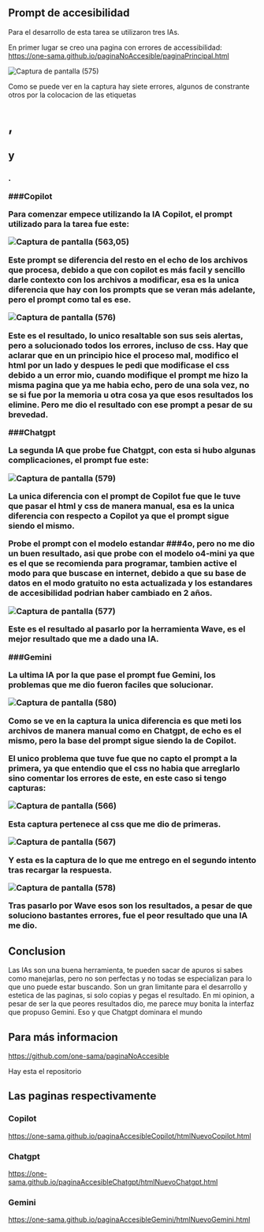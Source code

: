 ## Prompt de accesibilidad

Para el desarrollo de esta tarea se utilizaron tres IAs.

En primer lugar se creo una pagina con errores de accessibilidad: https://one-sama.github.io/paginaNoAccesible/paginaPrincipal.html

![Captura de pantalla (575)](https://github.com/user-attachments/assets/b9c71190-1036-4d1d-bed0-ca4801dd5e50)

Como se puede ver en la captura hay siete errores, algunos de constrante otros por la colocacion de las etiquetas <h1>, <h2> y <h3>.

###Copilot

Para comenzar empece utilizando la IA Copilot, el prompt utilizado para la tarea fue este:

![Captura de pantalla (563,05)](https://github.com/user-attachments/assets/b1132d4e-6f93-4788-a0cd-2dd4f71be10f)

Este prompt se diferencia del resto en el echo de los archivos que procesa, debido a que con copilot es más facil y sencillo darle contexto con los archivos a modificar, esa es la unica diferencia que hay con los prompts que se veran más adelante, pero el prompt como tal es ese.

![Captura de pantalla (576)](https://github.com/user-attachments/assets/b90c26d5-7645-4b1b-b8b7-4fab2835c219)

Este es el resultado, lo unico resaltable son sus seis alertas, pero a solucionado todos los errores, incluso de css. Hay que aclarar que en un principio hice el proceso mal, modifico el html por un lado y despues le pedi que modificase el css debido a un error mio, cuando modifique el prompt me hizo la misma pagina que ya me habia echo, pero de una sola vez, no se si fue por la memoria u otra cosa ya que esos resultados los elimine. Pero me dio el resultado con ese prompt a pesar de su brevedad.

###Chatgpt

La segunda IA que probe fue Chatgpt, con esta si hubo algunas complicaciones, el prompt fue este:

![Captura de pantalla (579)](https://github.com/user-attachments/assets/b94a8ae5-be53-4da3-ba28-dda540d86acf)

La unica diferencia con el prompt de Copilot fue que le tuve que pasar el html y css de manera manual, esa es la unica diferencia con respecto a Copilot ya que el prompt sigue siendo el mismo.

Probe el prompt con el modelo estandar ###4o, pero no me dio un buen resultado, asi que probe con el modelo o4-mini ya que es el que se recomienda para programar, tambien active el modo para que buscase en internet, debido a que su base de datos en el modo gratuito no esta actualizada y los estandares de accesibilidad podrian haber cambiado en 2 años.

![Captura de pantalla (577)](https://github.com/user-attachments/assets/a0a0753d-bb68-4c01-b738-2357fcb86409)

Este es el resultado al pasarlo por la herramienta Wave, es el mejor resultado que me a dado una IA.

###Gemini

La ultima IA por la que pase el prompt fue Gemini, los problemas que me dio fueron faciles que solucionar.

![Captura de pantalla (580)](https://github.com/user-attachments/assets/ee9a85cc-4e6a-4645-a607-6d7ac46084de)

Como se ve en la captura la unica diferencia es que meti los archivos de manera manual como en Chatgpt, de echo es el mismo, pero la base del prompt sigue siendo la de Copilot.

El unico problema que tuve fue que no capto el prompt a la primera, ya que entendio que el css no habia que arreglarlo sino comentar los errores de este, en este caso si tengo capturas:

![Captura de pantalla (566)](https://github.com/user-attachments/assets/b01961e6-7982-4c97-a466-9ce4f78d27ac)

Esta captura pertenece al css que me dio de primeras.

![Captura de pantalla (567)](https://github.com/user-attachments/assets/4a637000-b231-43da-8e22-a1ed558b1a54)

Y esta es la captura de lo que me entrego en el segundo intento tras recargar la respuesta.

![Captura de pantalla (578)](https://github.com/user-attachments/assets/fb1ead70-4b1f-4e6a-beb0-7e178392add9)

Tras pasarlo por Wave esos son los resultados, a pesar de que soluciono bastantes errores, fue el peor resultado que una IA me dio.

## Conclusion

Las IAs son una buena herramienta, te pueden sacar de apuros si sabes como manejarlas, pero no son perfectas y no todas se especializan para lo que uno puede estar buscando. Son un gran limitante para el desarrollo y estetica de las paginas, si solo copias y pegas el resultado. En mi opinion, a pesar de ser la que peores resultados dio, me parece muy bonita la interfaz que propuso Gemini. Eso y que Chatgpt dominara el mundo

## Para más informacion

https://github.com/one-sama/paginaNoAccesible

Hay esta el repositorio

## Las paginas respectivamente

### Copilot

https://one-sama.github.io/paginaAccesibleCopilot/htmlNuevoCopilot.html

### Chatgpt

https://one-sama.github.io/paginaAccesibleChatgpt/htmlNuevoChatgpt.html

### Gemini

https://one-sama.github.io/paginaAccesibleGemini/htmlNuevoGemini.html
